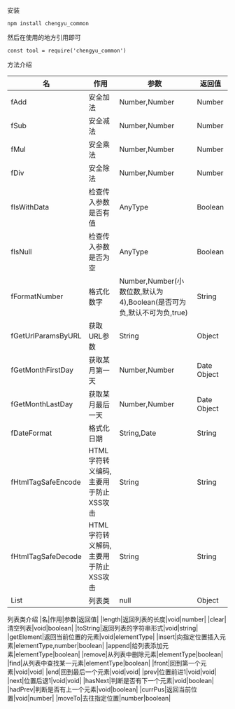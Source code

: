 安装

```
npm install chengyu_common
```

然后在使用的地方引用即可

```
const tool = require('chengyu_common')
```

方法介绍


|    名        | 作用    |  参数  |   返回值 |
| ------------ | -----   | ----| ---------|
|fAdd|安全加法|Number,Number|Number|
|fSub|安全减法|Number,Number|Number|
|fMul|安全乘法|Number,Number|Number|
|fDiv|安全除法|Number,Number|Number|
|fIsWithData|检查传入参数是否有值|AnyType|Boolean|
|fIsNull|检查传入参数是否为空|AnyType|Boolean|
|fFormatNumber|格式化数字|Number,Number(小数位数,默认为4),Boolean(是否可为负,默认不可为负,true)|String|
|fGetUrlParamsByURL|获取URL参数|String|Object|
|fGetMonthFirstDay|获取某月第一天|Number,Number|Date Object|
|fGetMonthLastDay|获取某月最后一天|Number,Number|Date Object|
|fDateFormat|格式化日期|String,Date|String|
|fHtmlTagSafeEncode|HTML字符转义编码,主要用于防止XSS攻击|String|String|
|fHtmlTagSafeDecode|HTML字符转义解码,主要用于防止XSS攻击|String|String|
|List|列表类|null|Object|

列表类介绍
|名|作用|参数|返回值|
|length|返回列表的长度|void|number|
|clear|清空列表|void|boolean|
|toString|返回列表的字符串形式|void|string|
|getElement|返回当前位置的元素|void|elementType|
|insert|向指定位置插入元素|elementType,number|boolean|
|append|给列表添加元素|elementType|boolean|
|remove|从列表中删除元素|elementType|boolean|
|find|从列表中查找某一元素|elementType|boolean|
|front|回到第一个元素|void|void|
|end|回到最后一个元素|void|void|
|prev|位置前进1|void|void|
|next|位置后退1|void|void|
|hasNext|判断是否有下一个元素|void|boolean|
|hadPrev|判断是否有上一个元素|void|boolean|
|currPus|返回当前位置|void|number|
|moveTo|去往指定位置|number|boolean|
